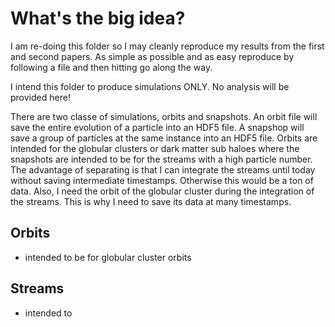 # What's the big idea?

I am re-doing this folder so I may cleanly reproduce my results from the first and second papers. As simple as possible and as easy reproduce by following a file and then hitting go along the way.


I intend this folder to produce simulations ONLY. No analysis will be provided here! 

There are two classe of simulations, orbits and snapshots. An orbit file will save the entire evolution of a particle into an HDF5 file. A snapshop will save a group of particles at the same instance into an HDF5 file. Orbits are intended for the globular clusters or dark matter sub haloes where the snapshots are intended to be for the streams with a high particle number. The advantage of separating is that I can integrate the streams until today without saving intermediate timestamps. Otherwise this would be a ton of data. Also, I need the orbit of the globular cluster during the integration of the streams. This is why I need to save its data at many timestamps.

## Orbits
- intended to be for globular cluster orbits

## Streams
- intended to 


